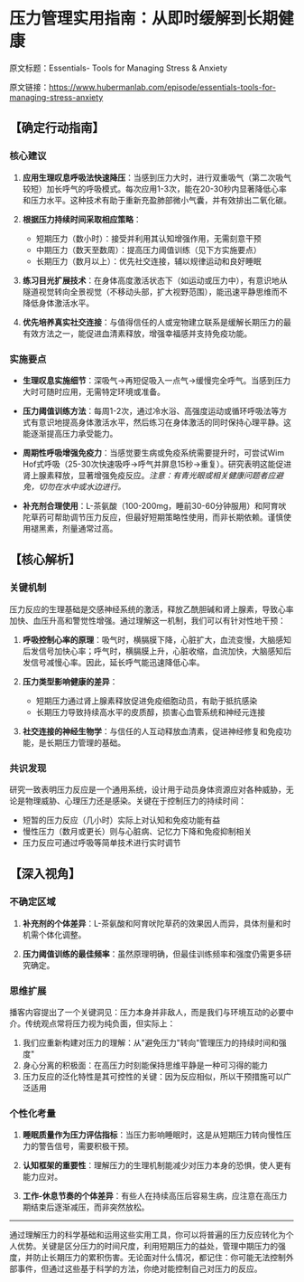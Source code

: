 # 压力管理实用指南：从即时缓解到长期健康

原文标题：Essentials- Tools for Managing Stress & Anxiety

原文链接：https://www.hubermanlab.com/episode/essentials-tools-for-managing-stress-anxiety

<YouTube videoId="qUz93CyNIz0" />

## 【确定行动指南】

### 核心建议

1. **应用生理叹息呼吸法快速降压**：当感到压力大时，进行双重吸气（第二次吸气较短）加长呼气的呼吸模式。每次应用1-3次，能在20-30秒内显著降低心率和压力水平。这种技术有助于重新充盈肺部微小气囊，并有效排出二氧化碳。

2. **根据压力持续时间采取相应策略**：
   - 短期压力（数小时）：接受并利用其认知增强作用，无需刻意干预
   - 中期压力（数天至数周）：提高压力阈值训练（见下方实施要点）
   - 长期压力（数月以上）：优先社交连接，辅以规律运动和良好睡眠

3. **练习目光扩展技术**：在身体高度激活状态下（如运动或压力中），有意识地从隧道视觉转向全景视觉（不移动头部，扩大视野范围），能迅速平静思维而不降低身体激活水平。

4. **优先培养真实社交连接**：与值得信任的人或宠物建立联系是缓解长期压力的最有效方法之一，能促进血清素释放，增强幸福感并支持免疫功能。

### 实施要点

- **生理叹息实施细节**：深吸气→再短促吸入一点气→缓慢完全呼气。当感到压力大时可随时应用，无需特定环境或准备。

- **压力阈值训练方法**：每周1-2次，通过冷水浴、高强度运动或循环呼吸法等方式有意识地提高身体激活水平，然后练习在身体激活的同时保持心理平静。这能逐渐提高压力承受能力。

- **周期性呼吸增强免疫力**：当感觉要生病或免疫系统需要提升时，可尝试Wim Hof式呼吸（25-30次快速吸呼→呼气并屏息15秒→重复）。研究表明这能促进肾上腺素释放，显著增强免疫反应。*注意：有青光眼或相关健康问题者应避免，切勿在水中或水边进行。*

- **补充剂合理使用**：L-茶氨酸（100-200mg，睡前30-60分钟服用）和阿育吠陀草药可帮助调节压力反应，但最好短期策略性使用，而非长期依赖。谨慎使用褪黑素，剂量通常过高。

## 【核心解析】

### 关键机制

压力反应的生理基础是交感神经系统的激活，释放乙酰胆碱和肾上腺素，导致心率加快、血压升高和警觉性增强。通过理解这一机制，我们可以有针对性地干预：

1. **呼吸控制心率的原理**：吸气时，横膈膜下降，心脏扩大，血流变慢，大脑感知后发信号加快心率；呼气时，横膈膜上升，心脏收缩，血流加快，大脑感知后发信号减慢心率。因此，延长呼气能迅速降低心率。

2. **压力类型影响健康的差异**：
   - 短期压力通过肾上腺素释放促进免疫细胞动员，有助于抵抗感染
   - 长期压力导致持续高水平的皮质醇，损害心血管系统和神经元连接

3. **社交连接的神经生物学**：与信任的人互动释放血清素，促进神经修复和免疫功能，是长期压力管理的基础。

### 共识发现

研究一致表明压力反应是一个通用系统，设计用于动员身体资源应对各种威胁，无论是物理威胁、心理压力还是感染。关键在于控制压力的持续时间：

- 短暂的压力反应（几小时）实际上对认知和免疫功能有益
- 慢性压力（数月或更长）则与心脏病、记忆力下降和免疫抑制相关
- 压力反应可通过呼吸等简单技术进行实时调节

## 【深入视角】

### 不确定区域

1. **补充剂的个体差异**：L-茶氨酸和阿育吠陀草药的效果因人而异，具体剂量和时机需个体化调整。

2. **压力阈值训练的最佳频率**：虽然原理明确，但最佳训练频率和强度仍需更多研究确定。

### 思维扩展

播客内容提出了一个关键洞见：压力本身并非敌人，而是我们与环境互动的必要中介。传统观点常将压力视为纯负面，但实际上：

1. 我们应重新构建对压力的理解：从"避免压力"转向"管理压力的持续时间和强度"
2. 身心分离的积极面：在高压力时刻能保持思维平静是一种可习得的能力
3. 压力反应的泛化特性是其可控性的关键：因为反应相似，所以干预措施可以广泛适用

### 个性化考量

1. **睡眠质量作为压力评估指标**：当压力影响睡眠时，这是从短期压力转向慢性压力的警告信号，需要积极干预。

2. **认知框架的重要性**：理解压力的生理机制能减少对压力本身的恐惧，使人更有能力应对。

3. **工作-休息节奏的个体差异**：有些人在持续高压后容易生病，应注意在高压力期结束后逐渐减压，而非突然放松。

---

通过理解压力的科学基础和运用这些实用工具，你可以将普遍的压力反应转化为个人优势。关键是区分压力的时间尺度，利用短期压力的益处，管理中期压力的强度，并防止长期压力的累积伤害。无论面对什么情况，都记住：你可能无法控制外部事件，但通过这些基于科学的方法，你绝对能控制自己对压力的反应。
